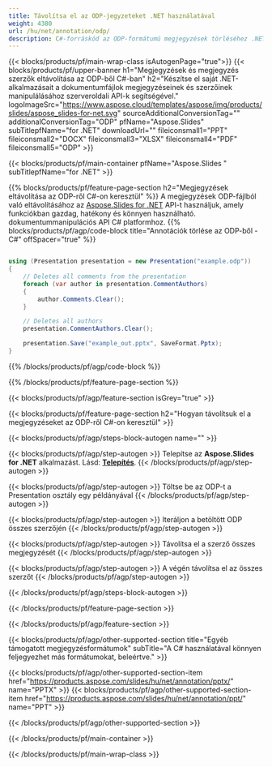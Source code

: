 ```yaml
---
title: Távolítsa el az ODP-jegyzeteket .NET használatával
weight: 4380
url: /hu/net/annotation/odp/ 
description: C#-forráskód az ODP-formátumú megjegyzések törléséhez .NET-keretrendszer, .NET Core, Windows Azure, Mono vagy Xamarin platformokon.
---
```


{{< blocks/products/pf/main-wrap-class isAutogenPage="true">}}
{{< blocks/products/pf/upper-banner h1="Megjegyzések és megjegyzés szerzők eltávolítása az ODP-ből C#-ban" h2="Készítse el saját .NET-alkalmazásait a dokumentumfájlok megjegyzéseinek és szerzőinek manipulálásához szerveroldali API-k segítségével." logoImageSrc="https://www.aspose.cloud/templates/aspose/img/products/slides/aspose_slides-for-net.svg" sourceAdditionalConversionTag="" additionalConversionTag="ODP" pfName="Aspose.Slides" subTitlepfName="for .NET" downloadUrl="" fileiconsmall1="PPT" fileiconsmall2="DOCX" fileiconsmall3="XLSX" fileiconsmall4="PDF" fileiconsmall5="ODP" >}}

{{< blocks/products/pf/main-container pfName="Aspose.Slides " subTitlepfName="for .NET" >}}

{{% blocks/products/pf/feature-page-section  h2="Megjegyzések eltávolítása az ODP-ről C#-on keresztül" %}}
A megjegyzések ODP-fájlból való eltávolításához az [Aspose.Slides for .NET](https://products.aspose.com/slides/hu/net) API-t használjuk, amely funkciókban gazdag, hatékony és könnyen használható. dokumentummanipulációs API C# platformhoz.
{{% blocks/products/pf/agp/code-block title="Annotációk törlése az ODP-ből - C#" offSpacer="true" %}}

```cs

using (Presentation presentation = new Presentation("example.odp"))
{
    // Deletes all comments from the presentation
    foreach (var author in presentation.CommentAuthors)
    {
        author.Comments.Clear();
    }

    // Deletes all authors
    presentation.CommentAuthors.Clear();

    presentation.Save("example_out.pptx", SaveFormat.Pptx);
}
```
{{% /blocks/products/pf/agp/code-block %}}

{{% /blocks/products/pf/feature-page-section %}}

{{< blocks/products/pf/agp/feature-section isGrey="true" >}}

{{< blocks/products/pf/feature-page-section  h2="Hogyan távolítsuk el a megjegyzéseket az ODP-ről C#-on keresztül" >}}

{{< blocks/products/pf/agp/steps-block-autogen name="" >}}

{{< blocks/products/pf/agp/step-autogen >}}
Telepítse az **Aspose.Slides for .NET** alkalmazást. Lásd: [**Telepítés**](https://docs.aspose.com/slides/net/installation/).
{{< /blocks/products/pf/agp/step-autogen >}}

{{< blocks/products/pf/agp/step-autogen >}}
Töltse be az ODP-t a Presentation osztály egy példányával
{{< /blocks/products/pf/agp/step-autogen >}}

{{< blocks/products/pf/agp/step-autogen >}}
Iteráljon a betöltött ODP összes szerzőjén
{{< /blocks/products/pf/agp/step-autogen >}}

{{< blocks/products/pf/agp/step-autogen >}}
Távolítsa el a szerző összes megjegyzését
{{< /blocks/products/pf/agp/step-autogen >}}

{{< blocks/products/pf/agp/step-autogen >}}
A végén távolítsa el az összes szerzőt
{{< /blocks/products/pf/agp/step-autogen >}}

{{< /blocks/products/pf/agp/steps-block-autogen >}}

{{< /blocks/products/pf/feature-page-section >}}

{{< /blocks/products/pf/agp/feature-section >}}

{{< blocks/products/pf/agp/other-supported-section title="Egyéb támogatott megjegyzésformátumok" subTitle="A C# használatával könnyen feljegyezhet más formátumokat, beleértve." >}}

{{< blocks/products/pf/agp/other-supported-section-item href="https://products.aspose.com/slides/hu/net/annotation/pptx/" name="PPTX" >}}
{{< blocks/products/pf/agp/other-supported-section-item href="https://products.aspose.com/slides/hu/net/annotation/ppt/" name="PPT" >}}

{{< /blocks/products/pf/agp/other-supported-section >}}

{{< /blocks/products/pf/main-container >}}
    
{{< /blocks/products/pf/main-wrap-class >}}